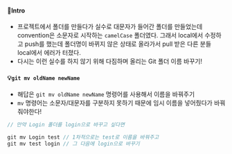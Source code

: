 #### 🐣Intro
* 프로젝트에서 폴더를 만들다가 실수로 대문자가 들어간 폴더를 만들었는데 convention은 소문자로 시작하는 `camelCase` 폴더였다. 그래서 local에서 수정하고 push를 했는데 폴더명이 바뀌지 않은 상태로 올라가서 pull 받은 다른 분들 local에서 에러가 터졌다.
* 다시는 이런 실수를 하지 않기 위해 다짐하며 올리는 Git 폴더 이름 바꾸기!

#### 💡`git mv oldName newName`
* 해답은 `git mv oldName newName` 명령어를 사용해서 이름을 바꿔주기
* `mv` 명령어는 소문자/대문자를 구분하지 못하기 때문에 임시 이름을 넣어줬다가 바꿔줘야한다!
```js
// 만약 Login 폴더를 login으로 바꾸고 싶다면

git mv Login test // 1차적으로는 test로 이름을 바꿔주고
git mv test login // 그 다음에 login으로 바꾸기
```